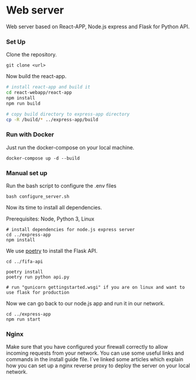 # Web server

Web server based on React-APP, Node.js express and Flask for Python API.

### Set Up

Clone the repository.

```shell
git clone <url>
```

Now build the react-app.

```bash
# install react-app and build it
cd react-webapp/react-app
npm install
npm run build

# copy build directory to express-app directory
cp -R /build/* ../express-app/build
```

### Run with Docker

Just run the docker-compose on your local machine.

```
docker-compose up -d --build
```

### Manual set up

Run the bash script to configure the .env files

```shell
bash configure_server.sh
```

Now its time to install all dependencies.

Prerequisites: Node, Python 3, Linux

```shell
# install dependencies for node.js express server
cd ../express-app
npm install
```

We use [poetry](https://python-poetry.org/docs/#installation) to install the Flask API.

```shell
cd ../fifa-api

poetry install
poetry run python api.py

# run "gunicorn gettingstarted.wsgi" if you are on linux and want to use flask for production
```

Now we can go back to our node.js app and run it in our network.

```shell
cd ../express-app
npm run start
```

### Nginx

Make sure that you have configured your firewall correctly to allow incoming requests from your network.
You can use some useful links and commands in the install guide file. I´ve linked some articles which explain how you can set up a nginx reverse proxy to deploy the server on your local network.
